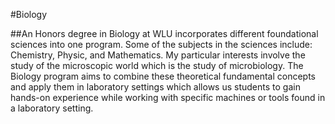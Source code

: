 #Biology

##An Honors degree in Biology at WLU incorporates different foundational sciences into one program. Some of the subjects in the sciences include: Chemistry, Physic, and Mathematics. My particular interests involve the study of the microscopic world which is the study of microbiology. The Biology program aims to combine these theoretical fundamental concepts and apply them in laboratory settings which allows us students to gain hands-on experience while working with specific machines or tools found in a laboratory setting.
